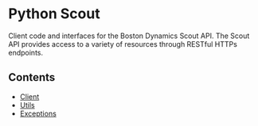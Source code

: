 <!--
Copyright (c) 2023 Boston Dynamics, Inc.  All rights reserved.

Downloading, reproducing, distributing or otherwise using the SDK Software
is subject to the terms and conditions of the Boston Dynamics Software
Development Kit License (20191101-BDSDK-SL).
-->

# Python Scout

Client code and interfaces for the Boston Dynamics Scout API.
The Scout API provides access to a variety of resources through RESTful HTTPs endpoints.

## Contents

- [Client](client)
- [Utils](utils)
- [Exceptions](exceptions)
